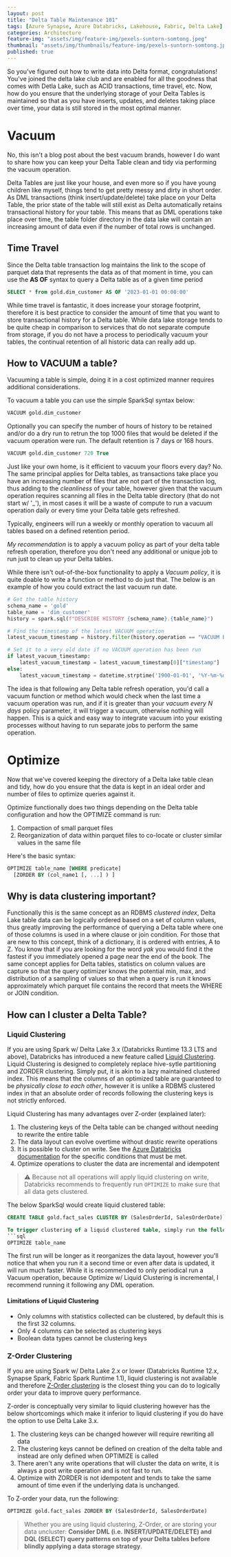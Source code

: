 ```yaml
---
layout: post
title: "Delta Table Maintenance 101"
tags: [Azure Synapse, Azure Databricks, Lakehouse, Fabric, Delta Lake]
categories: Architecture
feature-img: "assets/img/feature-img/pexels-suntorn-somtong.jpeg"
thumbnail: "assets/img/thumbnails/feature-img/pexels-suntorn-somtong.jpeg"
published: true
---
```


So you've figured out how to write data into Delta format, congratulations! You've joined the delta lake club and are enabled for all the goodness that comes with Detla Lake, such as ACID transactions, time travel, etc. Now, how do you ensure that the underlying storage of your Delta Tables is maintained so that as you have inserts, updates, and deletes taking place over time, your data is still stored in the most optimal manner.

# Vacuum
No, this isn't a blog post about the best vacuum brands, however I do want to share how you can keep your Delta Table clean and tidy via performing the vacuum operation.

Delta Tables are just like your house, and even more so if you have young children like myself, things tend to get pretty messy and dirty in short order. As DML transactions (think insert/update/delete) take place on your Delta Table, the prior state of the table will still exist as Delta automatically retains transactional history for your table. This means that as DML operations take place over time, the table folder directory in the data lake will contain an increasing amount of data even if the number of total rows is unchanged. 

## Time Travel
Since the Delta table transaction log maintains the link to the scope of parquet data that represents the data as of that moment in time, you can use the **AS OF** syntax to query a Delta table as of a given time period

```sql
SELECT * from gold.dim_customer AS OF '2023-01-01 00:00:00'
```

While time travel is fantastic, it does increase your storage footprint, therefore it is best practice to consider the amount of time that you want to store transactional history for a Delta table. While data lake storage tends to be quite cheap in comparison to services that do not separate compute from storage, if you do not have a process to periodically vacuum your tables, the continual retention of all historic data can really add up.

## How to VACUUM a table?

Vacuuming a table is simple, doing it in a cost optimized manner requires additional considerations.

To vacuum a table you can use the simple SparkSql syntax below:

```sql
VACUUM gold.dim_customer
``````

Optionally you can specify the number of hours of history to be retained and/or do a dry run to retrun the top 1000 files that would be deleted if the vacuum operation were run. The default retention is 7 days or 168 hours.

```sql
VACUUM gold.dim_customer 720 True
```

Just like your own home, is it efficient to vacuum your floors every day? No. The same principal applies for Delta tables, as transactions take place you have an increasing number of files that are not part of the transaction log, thus adding to the _cleanliness_ of your table, however given that the vacuum operation requires scanning all files in the Delta table directory (that do not start w/ '_'), in most cases it will be a waste of compute to run a vacuum operation daily or every time your Delta table gets refreshed.

Typically, engineers will run a weekly or monthly operation to vacuum all tables based on a defined retention period. 

_My recommendation_ is to apply a vacuum policy as part of your delta table refresh operation, therefore you don't need any additional or unique job to run just to clean up your Delta tables.

While there isn't out-of-the-box functionality to apply a _Vacuum policy_, it is quite doable to write a function or method to do just that. The below is an example of how you could extract the last vacuum run date.

```python
# Get the table history
schema_name = 'gold'
table_name = 'dim_customer'
history = spark.sql(f"DESCRIBE HISTORY {schema_name}.{table_name}")

# Find the timestamp of the latest VACUUM operation
latest_vacuum_timestamp = history.filter(history.operation == "VACUUM END").select("timestamp").orderBy(desc("timestamp")).limit(1).collect()

# Set it to a very old date if no VACUUM operation has been run
if latest_vacuum_timestamp:
    latest_vacuum_timestamp = latest_vacuum_timestamp[0]["timestamp"]
else:
    latest_vacuum_timestamp = datetime.strptime('1900-01-01', '%Y-%m-%d')
```

The idea is that following any Delta table refresh operation, you'd call a vacuum function or method which would check when the last time a vacuum operation was run, and if it is greater than your _vacuum every N days_ policy parameter, it will trigger a vacuum, otherwise nothing will happen. This is a quick and easy way to integrate vacuum into your existing processes without having to run separate jobs to perform the same operation.

# Optimize

Now that we've covered keeping the directory of a Delta lake table clean and tidy, how do you ensure that the data is kept in an ideal order and number of files to optimize queries against it.

Optimize functionally does two things depending on the Delta table configuration and how the OPTIMIZE command is run:
1. Compaction of small parquet files
1. Reorganization of data within parquet files to co-locate or cluster similar values in the same file

Here's the basic syntax:

```sql
OPTIMIZE table_name [WHERE predicate]
  [ZORDER BY (col_name1 [, ...] ) ]
  ```

## Why is data clustering important?
Functionally this is the same concept as an RDBMS _clustered index_, Delta Lake table data can be logically ordered based on a set of column values, thus greatly improving the performance of querying a Delta table where one of those columns is used in a where clause or join condition. For those that are new to this concept, think of a dictionary, it is ordered with entries, A to Z. You know that if you are looking for the word _yak_ you would find it the fastest if you immediately opened a page near the end of the book. The same concept applies for Delta tables, statistics on column values are capture so that the query optimizer knows the potential min, max, and distribution of a sampling of values so that when a query is run it knows approximately which parquet file contains the record that meets the WHERE or JOIN condition.

## How can I cluster a Delta Table?
### Liquid Clustering
If you are using Spark w/ Delta Lake 3.x (Databricks Runtime 13.3 LTS and above), Databricks has introduced a new feature called [Liquid Clustering](https://learn.microsoft.com/en-us/azure/databricks/delta/clustering). Liquid Clustering is designed to completely replace hive-sytle partitioning and ZORDER clustering. Simply put, it is akin to a lazy maintained clustered index. This means that the columns of an optimized table are guaranteed to be _physically close to each other_, however it is unlike a RDBMS clustered index in that an absolute order of records following the clustering keys is not strictly enforced. 

Liquid Clustering has many advantages over Z-order (explained later):
1. The clustering keys of the Delta table can be changed without needing to rewrite the entire table
1. The data layout can evolve overtime without drastic rewrite operations
1. It is possible to cluster on write. See the [Azure Databricks documentation](https://learn.microsoft.com/en-us/azure/databricks/delta/clustering#write-data-to-a-clustered-table) for the specific conditions that must be met.
1. Optimize operations to cluster the data are incremental and idempotent

> ⚠️ Because not all operations will apply liquid clustering on write, Databricks recommends to frequently run `OPTIMIZE` to make sure that all data gets clustered. 

The below SparkSql would create liquid clustered table:
```sql
CREATE TABLE gold.fact_sales CLUSTER BY (SalesOrderId, SalesOrderDate)```

To trigger clustering of a liquid clustered table, simply run the following:
```sql
OPTIMIZE table_name
```

The first run will be longer as it reorganizes the data layout, however you'll notice that when you run it a second time or even after data is updated, it will run much faster. While it is recommended to only periodical run a Vacuum operation, because Optimize w/ Liquid Clustering is incremental, I recommend running it following any DML operation.

#### Limitations of Liquid Clustering
- Only columns with statistics collected can be clustered, by default this is the first 32 columns.
- Only 4 columns can be selected as clustering keys
- Boolean data types cannot be clustering keys

### Z-Order Clustering
If you are using Spark w/ Delta Lake 2.x or lower (Databricks Runtime 12.x, Synapse Spark, Fabric Spark Runtime 1.1), liquid clustering is not available and therefore [Z-Order clustering](https://learn.microsoft.com/en-us/azure/databricks/delta/data-skipping) is the closest thing you can do to logically order your data to improve query performance.

Z-order is conceptually very similar to liquid clustering however has the below shortcomings which make it inferior to liquid clustering if you do have the option to use Delta Lake 3.x.
1. The clustering keys can be changed however will require rewriting all data
1. The clustering keys cannot be defined on creation of the delta table and instead are only defined when OPTIMIZE is called
1. There aren't any write operations that will cluster the data on write, it is always a post write operation and is not fast to run.
1. Optimize with ZORDER is not idempotent and tends to take the same amount of time even if the underlying data is unchanged.

To Z-order your data, run the following:

```sql
OPTIMIZE gold.fact_sales ZORDER BY (SalesOrderId, SalesOrderDate)
```
> Whether you are using liquid clustering, Z-Order, or are storing your data uncluster: **Consider DML (i.e. INSERT/UPDATE/DELETE) and DQL (SELECT) query patterns on top of your Delta tables before blindly applying a data storage strategy**.